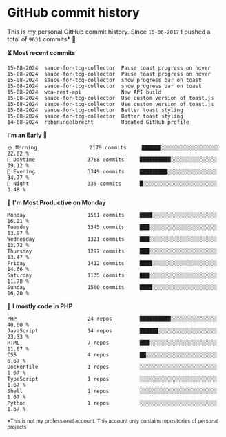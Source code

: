 # GitHub commit history
This is my personal GitHub commit history. Since <!--START_SECTION:first-commit-date-->`16-06-2017`<!--END_SECTION:first-commit-date--> I pushed a total of <!--START_SECTION:total-commit-count-->`9631`<!--END_SECTION:total-commit-count--> commits* 🎉.

<!--START_SECTION:most-recent-commits-->
**⏳ Most recent commits**
                                        
```text
15-08-2024  sauce-for-tcg-collector  Pause toast progress on hover
15-08-2024  sauce-for-tcg-collector  Pause toast progress on hover
15-08-2024  sauce-for-tcg-collector  show progress bar on toast
15-08-2024  sauce-for-tcg-collector  show progress bar on toast
15-08-2024  wca-rest-api             New API build
15-08-2024  sauce-for-tcg-collector  Use custom version of toast.js
15-08-2024  sauce-for-tcg-collector  Use custom version of toast.js
15-08-2024  sauce-for-tcg-collector  Better toast styling
15-08-2024  sauce-for-tcg-collector  Better toast styling
14-08-2024  robiningelbrecht         Updated GitHub profile
```
<!--END_SECTION:most-recent-commits-->  

<!--START_SECTION:commits-per-day-time-->
**I&#039;m an Early 🐤**

```text
🌞 Morning                 2179 commits     ██████░░░░░░░░░░░░░░░░░░░   22.62 %
🌆 Daytime                 3768 commits     ██████████░░░░░░░░░░░░░░░   39.12 %
🌃 Evening                 3349 commits     █████████░░░░░░░░░░░░░░░░   34.77 %
🌙 Night                   335 commits      █░░░░░░░░░░░░░░░░░░░░░░░░   3.48 %
```
<!--END_SECTION:commits-per-day-time-->  

<!--START_SECTION:commits-per-weekday-->
**📅 I&#039;m Most Productive on Monday**

```text
Monday                    1561 commits     ████░░░░░░░░░░░░░░░░░░░░░   16.21 %
Tuesday                   1345 commits     ███░░░░░░░░░░░░░░░░░░░░░░   13.97 %
Wednesday                 1321 commits     ███░░░░░░░░░░░░░░░░░░░░░░   13.72 %
Thursday                  1297 commits     ███░░░░░░░░░░░░░░░░░░░░░░   13.47 %
Friday                    1412 commits     ████░░░░░░░░░░░░░░░░░░░░░   14.66 %
Saturday                  1135 commits     ███░░░░░░░░░░░░░░░░░░░░░░   11.78 %
Sunday                    1560 commits     ████░░░░░░░░░░░░░░░░░░░░░   16.20 %
```
<!--END_SECTION:commits-per-weekday-->  

<!--START_SECTION:repos-per-language-->
**💬 I mostly code in PHP**

```text
PHP                       24 repos         ██████████░░░░░░░░░░░░░░░   40.00 %
JavaScript                14 repos         ██████░░░░░░░░░░░░░░░░░░░   23.33 %
HTML                      7 repos          ███░░░░░░░░░░░░░░░░░░░░░░   11.67 %
CSS                       4 repos          ██░░░░░░░░░░░░░░░░░░░░░░░   6.67 %
Dockerfile                1 repos          ░░░░░░░░░░░░░░░░░░░░░░░░░   1.67 %
TypeScript                1 repos          ░░░░░░░░░░░░░░░░░░░░░░░░░   1.67 %
Shell                     1 repos          ░░░░░░░░░░░░░░░░░░░░░░░░░   1.67 %
Python                    1 repos          ░░░░░░░░░░░░░░░░░░░░░░░░░   1.67 %
```
<!--END_SECTION:repos-per-language-->  

<sub>*This is not my professional account. This account only contains repositories of personal projects</sub>
